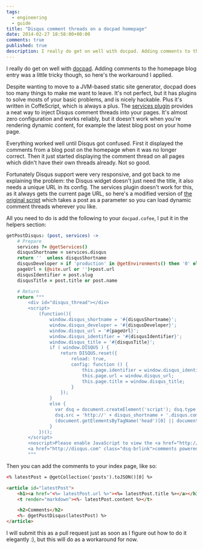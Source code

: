 ```yaml
---
tags: 
  - engineering
  - guide
title: "Disqus comment threads on a docpad homepage"
date: 2014-02-27 18:58:00+00:00
comments: true
published: true
description: I really do get on well with docpad. Adding comments to the homepage blog entry was a little tricky though, so here's the workaround I applied.
---
```

I really do get on well with [docpad](http://docpad.org/). Adding comments to the homepage blog entry was a little tricky though, so here's the workaround I applied.

Despite wanting to move to a JVM-based static site generator, docpad does too many things to make me want to leave. It's not perfect, but it has plugins to solve mosts of your basic problems, and is nicely hackable. Plus it's written in CoffeScript, which is always a plus.  The [services plugin](https://github.com/docpad/docpad-plugin-services) provides a neat way to inject Disqus comment threads into your pages. It's almost zero configuration and works reliably, but it doesn't work when you're rendering dynamic content, for example the latest blog post on your home page. 

Everything worked well until Disqus got confused. First it displayed the comments from a blog post on the homepage when it was no longer correct. Then it just started displaying the comment thread on all pages which didn't have their own threads already. Not so good. 

Fortunately Disqus support were very responsive, and got back to me explaining the problem: the Disqus widget doesn't just need the title, it also needs a unique URL in its config. The services plugin doesn't work for this, as it always gets the current page URL, so here's a modified version of [the original script](https://github.com/docpad/docpad-plugin-services/blob/master/src/services.plugin.coffee#L356) which takes a post as a parameter so you can load dynamic comment threads wherever you like.

All you need to do is add the following to your `docpad.cofee`, I put it in the helpers section:

```coffee
getPostDisqus: (post, services) ->
	# Prepare
	services ?= @getServices()
	disqusShortname = services.disqus
	return ''  unless disqusShortname
	disqusDeveloper = if 'production' in @getEnvironments() then '0' else '1'
	pageUrl = (@site.url or '')+post.url
	disqusIdentifier = post.slug
	disqusTitle = post.title or post.name

	# Return
	return """
		<div id="disqus_thread"></div>
		<script>
			(function(){
				window.disqus_shortname = '#{disqusShortname}';
				window.disqus_developer = '#{disqusDeveloper}';
				window.disqus_url = '#{pageUrl}';
				window.disqus_identifier = '#{disqusIdentifier}';
				window.disqus_title = '#{disqusTitle}';
				if ( window.DISQUS ) {
					return DISQUS.reset({
						reload: true,
						config: function () {
							this.page.identifier = window.disqus_identifier;
							this.page.url = window.disqus_url;
							this.page.title = window.disqus_title;
						}
					});
				}
				else {
				  var dsq = document.createElement('script'); dsq.type = 'text/javascript'; dsq.async = true;
				  dsq.src = 'http://' + disqus_shortname + '.disqus.com/embed.js';
				  (document.getElementsByTagName('head')[0] || document.getElementsByTagName('body')[0]).appendChild(dsq);
				}
			})();
		</script>
		<noscript>Please enable JavaScript to view the <a href="http://disqus.com/?ref_noscript">comments powered by Disqus.</a></noscript>
		<a href="http://disqus.com" class="dsq-brlink">comments powered by <span class="logo-disqus">Disqus</span></a>
		"""
```

Then you can add the comments to your index page, like so:

```html
<% latestPost = @getCollection('posts').toJSON()[0] %>

<article id="latestPost">
	<h1><a href="<%= latestPost.url %>"><%= latestPost.title %></a></h1>
	<t render="markdown"><%- latestPost.content %></t>

	<h2>Comments</h2>
	<%- @getPostDisqus(latestPost) %>
</article>
```

I will submit this as a pull request just as soon as I figure out how to do it elegantly :), but this will do as a workaround for now.
